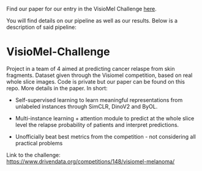 Find our paper for our entry in the VisioMel Challenge [here](https://github.com/El-One1/VisioMel-Challenge/blob/main/Visiomel_paper.pdf).

You will find details on our pipeline as well as our results. Below is a description of said pipeline:

# VisioMel-Challenge

Project in a team of 4 aimed at predicting cancer relaspe from skin fragments. Dataset given through the Visiomel competition, based on real whole slice images. Code is private but our paper can be found on this repo. More details in the paper. In short:

- Self-supervised learning to learn meaningful representations from unlabeled instances through SimCLR, DinoV2 and ByOL.

- Multi-instance learning + attention module to predict at the whole slice level the relapse probability of patients and interpret predictions.

- Unofficially beat best metrics from the competition - not considering all practical problems

  

Link to the challenge: https://www.drivendata.org/competitions/148/visiomel-melanoma/

